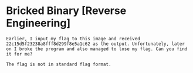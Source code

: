 # Bricked Binary [Reverse Engineering]
```
Earlier, I input my flag to this image and received 22c15d5f23238a8fff8d299f8e5a1c62 as the output. Unfortunately, later on I broke the program and also managed to lose my flag. Can you find it for me?

The flag is not in standard flag format.
```
